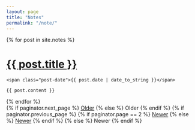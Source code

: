 ```yaml
---
layout: page
title: "Notes"
permalink: "/note/"
---
```


<div class="posts">
  {% for post in site.notes %}
  <div class="post">
    <h1 class="post-title">
      <a href="{{ post.url | relative_url }}">
        {{ post.title }}
      </a>
    </h1>

    <span class="post-date">{{ post.date | date_to_string }}</span>

    {{ post.content }}
  </div>
  {% endfor %}
</div>

<div class="pagination">
  {% if paginator.next_page %}
    <a class="pagination-item older" href="{{ paginator.next_page_path | relative_url }}">Older</a>
  {% else %}
    <span class="pagination-item older">Older</span>
  {% endif %}
  {% if paginator.previous_page %}
    {% if paginator.page == 2 %}
      <a class="pagination-item newer" href="{{ '/' | relative_url }}">Newer</a>
    {% else %}
      <a class="pagination-item newer" href="{{ paginator.previous_page_path | relative_url }}">Newer</a>
    {% endif %}
  {% else %}
    <span class="pagination-item newer">Newer</span>
  {% endif %}
</div>
